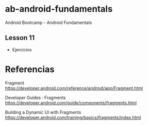 # ab-android-fundamentals
Android Bootcamp - Android Fundamentals

## Lesson 11

- Ejercicios

# Referencias 

Fragment https://developer.android.com/reference/android/app/Fragment.html

Developer Guides : Fragments https://developer.android.com/guide/components/fragments.html

Building a Dynamic UI with Fragments https://developer.android.com/training/basics/fragments/index.html


